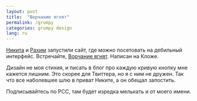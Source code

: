 ```yaml
---
layout: post
title:  "Ворчание ягнят"
permalink: /grumpy
categories: grumpy design
lang: ru
---
```


[Никита](https://twitter.com/nikitonsky)
и [Рахим](https://twitter.com/freetonik) запустили сайт, где можно посетовать на
дебильный
интерфейс. Встречайте, [Ворчание ягнят](http://grumpy.website/). Написан на
Кложе.

Дизайн не моя стихия, и писать в блог про каждую кривую кнопку мне кажется
лишним. Это скорее для Твиттера, но я с ним не дружен. Так что все наболевшее
шлю в приват Никите, а он обещал запостить.

Подписывайтесь по РСС, там будет изредка мелькать и от моего имени.
